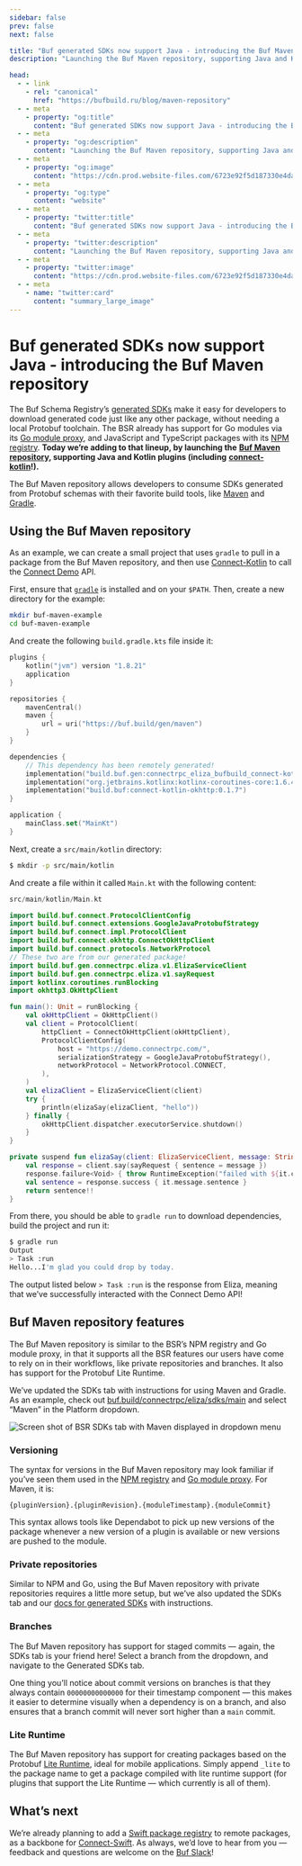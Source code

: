 ```yaml
---
sidebar: false
prev: false
next: false

title: "Buf generated SDKs now support Java - introducing the Buf Maven repository"
description: "Launching the Buf Maven repository, supporting Java and Kotlin plugins (including connect-kotlin!)"

head:
  - - link
    - rel: "canonical"
      href: "https://bufbuild.ru/blog/maven-repository"
  - - meta
    - property: "og:title"
      content: "Buf generated SDKs now support Java - introducing the Buf Maven repository"
  - - meta
    - property: "og:description"
      content: "Launching the Buf Maven repository, supporting Java and Kotlin plugins (including connect-kotlin!)"
  - - meta
    - property: "og:image"
      content: "https://cdn.prod.website-files.com/6723e92f5d187330e4da8144/6750cc578059dfb1166dac4f_Maven.png"
  - - meta
    - property: "og:type"
      content: "website"
  - - meta
    - property: "twitter:title"
      content: "Buf generated SDKs now support Java - introducing the Buf Maven repository"
  - - meta
    - property: "twitter:description"
      content: "Launching the Buf Maven repository, supporting Java and Kotlin plugins (including connect-kotlin!)"
  - - meta
    - property: "twitter:image"
      content: "https://cdn.prod.website-files.com/6723e92f5d187330e4da8144/6750cc578059dfb1166dac4f_Maven.png"
  - - meta
    - name: "twitter:card"
      content: "summary_large_image"
---
```


# Buf generated SDKs now support Java - introducing the Buf Maven repository

The Buf Schema Registry’s [generated SDKs](/docs/bsr/generated-sdks/index.md) make it easy for developers to download generated code just like any other package, without needing a local Protobuf toolchain. The BSR already has support for Go modules via its [Go module proxy](/docs/bsr/generated-sdks/go/index.md), and JavaScript and TypeScript packages with its [NPM registry](/docs/bsr/generated-sdks/npm/index.md). **Today we’re adding to that lineup, by launching the** [**Buf Maven repository**](/docs/bsr/generated-sdks/maven/index.md)**, supporting Java and Kotlin plugins (including** [**connect-kotlin**](https://buf.build/connectrpc/kotlin)**!).**

The Buf Maven repository allows developers to consume SDKs generated from Protobuf schemas with their favorite build tools, like [Maven](https://maven.apache.org/index.html) and [Gradle](https://docs.gradle.org/current/userguide/what_is_gradle.html).

## Using the Buf Maven repository

As an example, we can create a small project that uses `gradle` to pull in a package from the Buf Maven repository, and then use [Connect-Kotlin](https://connectrpc.com/docs/kotlin/getting-started/) to call the [Connect Demo](https://connectrpc.com/demo/) API.

First, ensure that [`gradle`](https://docs.gradle.org/current/userguide/installation.html) is installed and on your `$PATH`. Then, create a new directory for the example:

```bash
mkdir buf-maven-example
cd buf-maven-example
```

And create the following `build.gradle.kts` file inside it:

```kotlin
plugins {
    kotlin("jvm") version "1.8.21"
    application
}

repositories {
    mavenCentral()
    maven {
        url = uri("https://buf.build/gen/maven")
    }
}

dependencies {
    // This dependency has been remotely generated!
    implementation("build.buf.gen:connectrpc_eliza_bufbuild_connect-kotlin:0.1.7.1.20230727062025.d8fbf2620c60")
    implementation("org.jetbrains.kotlinx:kotlinx-coroutines-core:1.6.4")
    implementation("build.buf:connect-kotlin-okhttp:0.1.7")
}

application {
    mainClass.set("MainKt")
}
```

Next, create a `src/main/kotlin` directory:

```bash
$ mkdir -p src/main/kotlin
```

And create a file within it called `Main.kt` with the following content:

```kotlin
src/main/kotlin/Main.kt

import build.buf.connect.ProtocolClientConfig
import build.buf.connect.extensions.GoogleJavaProtobufStrategy
import build.buf.connect.impl.ProtocolClient
import build.buf.connect.okhttp.ConnectOkHttpClient
import build.buf.connect.protocols.NetworkProtocol
// These two are from our generated package!
import build.buf.gen.connectrpc.eliza.v1.ElizaServiceClient
import build.buf.gen.connectrpc.eliza.v1.sayRequest
import kotlinx.coroutines.runBlocking
import okhttp3.OkHttpClient

fun main(): Unit = runBlocking {
    val okHttpClient = OkHttpClient()
    val client = ProtocolClient(
        httpClient = ConnectOkHttpClient(okHttpClient),
        ProtocolClientConfig(
            host = "https://demo.connectrpc.com/",
            serializationStrategy = GoogleJavaProtobufStrategy(),
            networkProtocol = NetworkProtocol.CONNECT,
        ),
    )
    val elizaClient = ElizaServiceClient(client)
    try {
        println(elizaSay(elizaClient, "hello"))
    } finally {
        okHttpClient.dispatcher.executorService.shutdown()
    }
}

private suspend fun elizaSay(client: ElizaServiceClient, message: String): String {
    val response = client.say(sayRequest { sentence = message })
    response.failure<Void> { throw RuntimeException("failed with ${it.code}: ${it.error}") }
    val sentence = response.success { it.message.sentence }
    return sentence!!
}
```

From there, you should be able to `gradle run` to download dependencies, build the project and run it:

```bash
$ gradle run
Output
> Task :run
Hello...I'm glad you could drop by today.
```

The output listed below `> Task :run` is the response from Eliza, meaning that we’ve successfully interacted with the Connect Demo API!

## Buf Maven repository features

The Buf Maven repository is similar to the BSR’s NPM registry and Go module proxy, in that it supports all the BSR features our users have come to rely on in their workflows, like private repositories and branches. It also has support for the Protobuf Lite Runtime.

We’ve updated the SDKs tab with instructions for using Maven and Gradle. As an example, check out [buf.build/connectrpc/eliza/sdks/main](https://buf.build/connectrpc/eliza/sdks/main) and select “Maven” in the Platform dropdown.

![Screen shot of BSR SDKs tab with Maven displayed in dropdown menu](https://cdn.prod.website-files.com/6723e92f5d187330e4da8144/6747a2d04202f4330657ff30_assets-tab-D7FLZ7SI.png)

### Versioning

The syntax for versions in the Buf Maven repository may look familiar if you’ve seen them used in the [NPM registry](/docs/bsr/generated-sdks/npm/index.md#full-syntax) and [Go module proxy](/docs/bsr/generated-sdks/go/index.md#full-syntax). For Maven, it is:

`{pluginVersion}.{pluginRevision}.{moduleTimestamp}.{moduleCommit}   `

This syntax allows tools like Dependabot to pick up new versions of the package whenever a new version of a plugin is available or new versions are pushed to the module.

### Private repositories

Similar to NPM and Go, using the Buf Maven repository with private repositories requires a little more setup, but we’ve also updated the SDKs tab and our [docs for generated SDKs](/docs/bsr/generated-sdks/maven/index.md#private) with instructions.

### Branches

The Buf Maven repository has support for staged commits — again, the SDKs tab is your friend here! Select a branch from the dropdown, and navigate to the Generated SDKs tab.

One thing you’ll notice about commit versions on branches is that they always contain `00000000000000` for their timestamp component — this makes it easier to determine visually when a dependency is on a branch, and also ensures that a branch commit will never sort higher than a `main` commit.

### Lite Runtime

The Buf Maven repository has support for creating packages based on the Protobuf [Lite Runtime](https://github.com/protocolbuffers/protobuf/blob/main/java/lite.md), ideal for mobile applications. Simply append `_lite` to the package name to get a package compiled with lite runtime support (for plugins that support the Lite Runtime — which currently is all of them).

## What’s next

We’re already planning to add a [Swift package registry](https://github.com/apple/swift-package-manager/blob/main/Documentation/Registry.md) to remote packages, as a backbone for [Connect-Swift](https://github.com/connectrpc/connect-swift). As always, we’d love to hear from you — feedback and questions are welcome on the [Buf Slack](https://buf.build/b/slack/)!

‍
